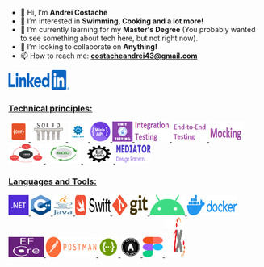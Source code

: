 - 👋 Hi, I’m **Andrei Costache**
- 👀 I’m interested in **Swimming, Cooking and a lot more!**
- 🌱 I’m currently learning for my **Master's Degree** (You probably wanted to see something about tech here, but not right now).
- 💞️ I’m looking to collaborate on **Anything!**
- 📫 How to reach me: **costacheandrei43@gmail.com**

<p align="left">
<a href="https://www.linkedin.com/in/stelian-andrei-costache/" target="_blank" rel="noreferrer"> <img src="./Images/linkedin.png" alt="amplify" width="120" height="40"/> 
</p>

<h3 align="left">Technical principles:</h3>
<p align="left">
<a href="https://en.wikipedia.org/wiki/Object-oriented_programming" target="_blank" rel="noreferrer"> <img src="./Images/oop.png" alt="amplify" width="40" height="40"/> 
<a href="https://en.wikipedia.org/wiki/SOLID" target="_blank" rel="noreferrer"> <img src="./Images/solid.png" alt="amplify" width="70" height="40"/> 
<a href="https://en.wikipedia.org/wiki/Representational_state_transfer" target="_blank" rel="noreferrer"> <img src="./Images/rest.png" alt="amplify" width="40" height="40"/> 
<a href="https://en.wikipedia.org/wiki/Web_API" target="_blank" rel="noreferrer"> <img src="./Images/webApi.png" alt="amplify" width="40" height="40"/> 
<a href="https://en.wikipedia.org/wiki/Unit_testing" target="_blank" rel="noreferrer"> <img src="./Images/unitTesting.png" alt="amplify" width="40" height="40"/> 
<a href="https://en.wikipedia.org/wiki/Integration_testing" target="_blank" rel="noreferrer"> <img src="./Images/integrationTesting.jpg" alt="amplify" width="70" height="40"/> 
<a href="https://www.techopedia.com/definition/7035/end-to-end-test" target="_blank" rel="noreferrer"> <img src="./Images/endToEnd.jpg" alt="amplify" width="70" height="40"/> 
<a href="https://en.wikipedia.org/wiki/Mock_object" target="_blank" rel="noreferrer"> <img src="./Images/mocking.png" alt="amplify" width="70" height="40"/> 
<a href="https://en.wikipedia.org/wiki/Test-driven_development" target="_blank" rel="noreferrer"> <img src="./Images/tdd.png" alt="amplify" width="70" height="40"/> 
<a href="https://en.wikipedia.org/wiki/Behavior-driven_development" target="_blank" rel="noreferrer"> <img src="./Images/bdd.svg" alt="amplify" width="70" height="40"/> 
<a href="https://martinfowler.com/bliki/CQRS.html" target="_blank" rel="noreferrer"> <img src="./Images/cqrs.jpg" alt="amplify" width="60" height="40"/> 
<a href="https://en.wikipedia.org/wiki/Mediator_pattern" target="_blank" rel="noreferrer"> <img src="./Images/mediator.png" alt="amplify" width="70" height="40"/> 
</p>

<h3 align="left">Languages and Tools:</h3>
<p align="left">
<a href="https://en.wikipedia.org/wiki/.NET" target="_blank" rel="noreferrer"> <img src="./Images/.net.png" alt="amplify" width="40" height="40"/> 
<a href="https://en.wikipedia.org/wiki/C%2B%2B" target="_blank" rel="noreferrer"> <img src="./Images/c++.png" alt="amplify" width="40" height="40"/> 
<a href="https://en.wikipedia.org/wiki/Java_(programming_language)" target="_blank" rel="noreferrer"> <img src="./Images/java.png" alt="amplify" width="40" height="40"/> 
<a href="https://en.wikipedia.org/wiki/Swift_(programming_language)" target="_blank" rel="noreferrer"> <img src="./Images/swift.png" alt="amplify" width="70" height="40"/> 
<a href="https://en.wikipedia.org/wiki/Git" target="_blank" rel="noreferrer"> <img src="./Images/git.png" alt="amplify" width="70" height="40"/> 
<a href="https://en.wikipedia.org/wiki/Android_(operating_system)" target="_blank" rel="noreferrer"> <img src="./Images/android.png" alt="amplify" width="70" height="40"/> 
<a href="https://en.wikipedia.org/wiki/Docker_(software)" target="_blank" rel="noreferrer"> <img src="./Images/docker.png" alt="amplify" width="100" height="40"/> 
<a href="https://en.wikipedia.org/wiki/Entity_Framework" target="_blank" rel="noreferrer"> <img src="./Images/entityFramework.svg" alt="amplify" width="70" height="40"/> 
<a href="https://en.wikipedia.org/wiki/Postman_(software)" target="_blank" rel="noreferrer"> <img src="./Images/postman.png" alt="amplify" width="100" height="40"/> 
<a href="https://en.wikipedia.org/wiki/Swagger_(software)" target="_blank" rel="noreferrer"> <img src="./Images/swagger.png" alt="amplify" width="40" height="40"/> 
<a href="hhttps://en.wikipedia.org/wiki/OAuth" target="_blank" rel="noreferrer"> <img src="./Images/oauth.svg" alt="amplify" width="40" height="40"/> 
<a href="https://en.wikipedia.org/wiki/Figma_(software)" target="_blank" rel="noreferrer"> <img src="./Images/figma.png" alt="amplify" width="40" height="40"/> 
<a href="https://wixtoolset.org/" target="_blank" rel="noreferrer"> <img src="./Images/wix.png" alt="amplify" width="40" height="80"/> 
</p>
